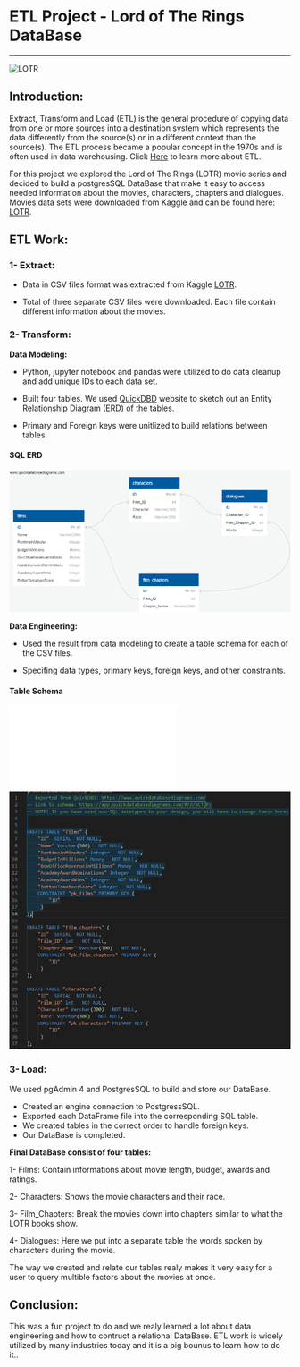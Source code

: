 # ETL Project - Lord of The Rings DataBase
--------------------------------

![LOTR]([https://thumbs.gfycat.com/FailingLiquidFlies-small.gif](https://media.giphy.com/media/v1.Y2lkPTc5MGI3NjExMHczZTYxcHFlNnoyMnMyamViN20yazMwdmZhcTdtcjIxY29icmp0cCZlcD12MV9pbnRlcm5hbF9naWZfYnlfaWQmY3Q9Zw/J1YE1JI3wXeRvvjzSo/giphy.gif))


## Introduction:

Extract, Transform and Load (ETL) is the general procedure of copying data from one or more sources into a destination system which represents the data differently from the source(s) or in a different context than the source(s). The ETL process became a popular concept in the 1970s and is often used in data warehousing. Click [Here](https://en.wikipedia.org/wiki/Extract,_transform,_load) to learn more about ETL.

For this project we explored the Lord of The Rings (LOTR) movie series and decided to build a postgresSQL DataBase that make it easy to access needed information about the movies, characters, chapters and dialogues. Movies data sets were downloaded from Kaggle and can be found here: [LOTR](https://www.kaggle.com/mokosan/lord-of-the-rings-character-data).

## ETL Work:

### 1- Extract: 

* Data in CSV files format was extracted from Kaggle [LOTR](https://www.kaggle.com/mokosan/lord-of-the-rings-character-data).
 
* Total of three separate CSV files were downloaded. Each file contain different information about the movies. 

### 2- Transform:

**Data Modeling:**

* Python, jupyter notebook and pandas were utilized to do data cleanup and add unique IDs to each data set.

* Built four tables. We used [QuickDBD](http://www.quickdatabasediagrams.com) website to sketch out an Entity Relationship Diagram (ERD) of the tables.

* Primary and Foreign keys were unitlized to build relations between tables.

#### <a id="sql-erd"></a>SQL ERD
![sql erd](SQL_files/ERD.png)

**Data Engineering:**

* Used the result from data modeling to create a table schema for each of the CSV files. 

* Specifing data types, primary keys, foreign keys, and other constraints.

#### <a id="table-schema"></a>Table Schema
![table schema](SQL_files/schema.sql)
![schema](SQL_files/schem.png)   

### 3- Load:

We used pgAdmin 4 and PostgresSQL to build and store our DataBase.

  * Created an engine connection to PostgressSQL.
  * Exported each DataFrame file into the corresponding SQL table.
  * We created tables in the correct order to handle foreign keys.
  * Our DataBase is completed.

**Final DataBase consist of four tables:**

1- Films: Contain informations about movie length, budget, awards and ratings.

2- Characters: Shows the movie characters and their race.

3- Film_Chapters: Break the movies down into chapters similar to what the LOTR books show.

4- Dialogues: Here we put into a separate table the words spoken by characters during the movie.

The way we created and relate our tables realy makes it very easy for a user to query multible factors about the movies at once. 

## Conclusion:
This was a fun project to do and we realy learned a lot about data engineering and how to contruct a relational DataBase. ETL work is widely utilized by many industries today and it is a big bounus to learn how to do it..


